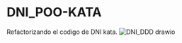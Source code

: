 # DNI_POO-KATA
Refactorizando el codigo de DNI kata. 
![DNI_DDD drawio](https://user-images.githubusercontent.com/80277545/212685941-39ec599d-886e-498a-9b4a-81a9f5f3381f.png)
